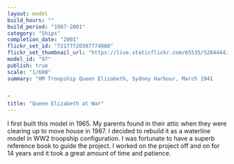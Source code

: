 ```yaml
---
layout: model
build_hours: ""
build_period: "1987-2001"
category: "Ships"
completion_date: "2001"
flickr_set_id: "72177720307774868"
flickr_set_thumbnail_url: "https://live.staticflickr.com/65535/52844442318_5a499f941b_m.jpg"
model_id: "97"
publish: true
scale: "1/600"
summary: "HM Troopship Queen Elizabeth, Sydney Harbour, March 1941


"
title: "Queen Elizabeth at War"
---
```


I first built this model in 1965. My parents found in their attic when they were clearing up to move house in 1987. I decided to rebuild it as a waterline model in WW2 troopship configuration. I was fortunate to have a superb reference book to guide the project. I worked on the project off and on for 14 years and it took a great amount of time and patience.
